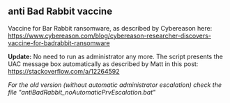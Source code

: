 ## anti Bad Rabbit vaccine

Vaccine for Bar Rabbit ransomware, as described by Cybereason here:
https://www.cybereason.com/blog/cybereason-researcher-discovers-vaccine-for-badrabbit-ransomware

**Update:** No need to run as administrator any more. The script presents the UAC message box automatically
as described by Matt in this post: https://stackoverflow.com/a/12264592 

*For the old version (without automatic administrator escalation) check the file "antiBadRabbit_noAutomaticPrvEscalation.bat"*